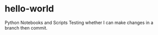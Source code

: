# hello-world
Python Notebooks and Scripts 
Testing whether I can make changes in a branch then commit.
